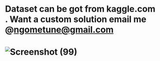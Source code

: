 # Dataset can be got from kaggle.com . Want a custom solution email me @ngometune@gmail.com
# ![Screenshot (99)](https://github.com/RYANFRANKLIN237/Heart-disease-prediction/assets/95378076/700ac512-6004-46bd-9ae4-0d566a5b4373)

